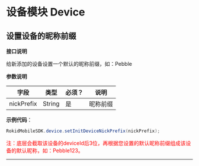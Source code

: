 # 设备模块 Device

## 设置设备的昵称前缀

 **接口说明**
 
 给新添加的设备设置一个默认的昵称前缀，如：Pebble
 
 **参数说明**
 
| 字段    | 类型   | 必须？| 说明 |
| ------ | ----- | ----- | ----- |
| nickPrefix | String | 是 | 昵称前缀 |


 **示例代码**：
 
 ```java
 RokidMobileSDK.device.setInitDeviceNickPrefix(nickPrefix);
 ```
 <font color='red'>
注：底层会截取该设备的deviceId后3位，再根据您设置的默认昵称前缀组成该设备的默认昵称，如：Pebble123。
</font>

 ---


